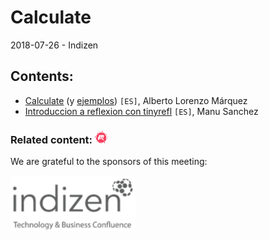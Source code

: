 # Calculate
2018-07-26 - Indizen

## Contents:
- [Calculate](https://newlawrence.github.io/Talks/180726_calculate/calculate.slides.html#/) (y [ejemplos](https://mybinder.org/v2/gh/newlawrence/Talks/calculate?filepath=180726_calculate%2Fexamples)) `[ES]`, Alberto Lorenzo Márquez
- [Introduccion a reflexion con tinyrefl](https://drive.google.com/open?id=1ED2WgRDmbQi8YHqUp4_aQuOaKv4qHtUkGEq7U05uApE) `[ES]`, Manu Sanchez

### Related content: [<img src="../assets/brand-logos/meetup.svg" alt="meetup" height="20"/>](https://www.meetup.com/es-ES/Madrid-C-Cpp/events/252032286/)

We are grateful to the sponsors of this meeting:  

[<img src="../assets/sponsor-logos/indizen.png" alt="Indizen" width="200"/>](https://indizen.com/)
